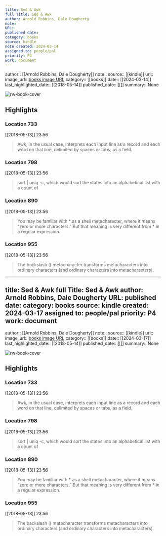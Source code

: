 ```yaml
---
title: Sed & Awk
full Title: Sed & Awk
author: Arnold Robbins, Dale Dougherty
note: 
URL: 
published date: 
category: books
source: kindle
note created: 2024-03-14
assigned to: people/pal
priority: P4
work: document
---
```

author:: [[Arnold Robbins, Dale Dougherty]]
note:: 
source:: [[kindle]]
url:: 
image_url:: [books image URL](https://images-na.ssl-images-amazon.com/images/I/51Emp42I29L._SL200_.jpg)
category:: [[books]]
date:: [[2024-03-14]]
last_highlighted_date:: [[2018-05-14]]
published_date:: [[]]
summary:: None

![rw-book-cover](https://images-na.ssl-images-amazon.com/images/I/51Emp42I29L._SL200_.jpg)

## Highlights
### Location 733
[[2018-05-13]] 23:56
> Awk, in the usual case, interprets each input line as a record and each word on that line, delimited by spaces or tabs, as a field.


### Location 798
[[2018-05-13]] 23:56
> sort | uniq -c, which would sort the states into an alphabetical list with a count of


### Location 890
[[2018-05-13]] 23:56
> You may be familiar with * as a shell metacharacter, where it means “zero or more characters.” But that meaning is very different from * in a regular expression.


### Location 955
[[2018-05-13]] 23:56
> The backslash (\) metacharacter transforms metacharacters into ordinary characters (and ordinary characters into metacharacters).


---
title: Sed & Awk
full Title: Sed & Awk
author: Arnold Robbins, Dale Dougherty
URL: 
published date: 
category: books
source: kindle
created: 2024-03-17
assigned to: people/pal
priority: P4
work: document
---
author:: [[Arnold Robbins, Dale Dougherty]]
note:: 
source:: [[kindle]]
url:: 
image_url:: [books image URL](https://images-na.ssl-images-amazon.com/images/I/51Emp42I29L._SL200_.jpg)
category:: [[books]]
date:: [[2024-03-17]]
last_highlighted_date:: [[2018-05-14]]
published_date:: [[]]
summary:: None

![rw-book-cover](https://images-na.ssl-images-amazon.com/images/I/51Emp42I29L._SL200_.jpg)

## Highlights
### Location 733
[[2018-05-13]] 23:56
> Awk, in the usual case, interprets each input line as a record and each word on that line, delimited by spaces or tabs, as a field.


### Location 798
[[2018-05-13]] 23:56
> sort | uniq -c, which would sort the states into an alphabetical list with a count of


### Location 890
[[2018-05-13]] 23:56
> You may be familiar with * as a shell metacharacter, where it means “zero or more characters.” But that meaning is very different from * in a regular expression.


### Location 955
[[2018-05-13]] 23:56
> The backslash (\) metacharacter transforms metacharacters into ordinary characters (and ordinary characters into metacharacters).


